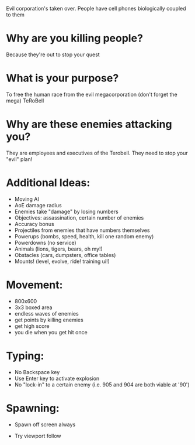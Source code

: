 Evil corporation's taken over.
People have cell phones biologically coupled to them

Why are you killing people?
===========================
Because they're out to stop your quest

What is your purpose?
=====================
To free the human race from the evil megacorporation (don't forget the mega) TeRoBell

Why are these enemies attacking you?
====================================
They are employees and executives of the Terobell.  They need to stop your "evil" plan!


Additional Ideas:
=================
- Moving AI
- AoE damage radius
- Enemies take "damage" by losing numbers
- Objectives: assassination, certain number of enemies
- Accuracy bonus
- Projectiles from enemies that have numbers themselves
- Powerups (bombs, speed, health, kill one random enemy)
- Powerdowns (no service)
- Animals (lions, tigers, bears, oh my!)
- Obstacles (cars, dumpsters, office tables)
- Mounts! (level, evolve, ride! training ui!)

Movement:
=========
- 800x600
- 3x3 boxed area
- endless waves of enemies
- get points by killing enemies
- get high score
- you die when you get hit once


Typing:
=======
- No Backspace key
- Use Enter key to activate explosion
- No "lock-in" to a certain enemy (i.e. 905 and 904 are both viable at '90')

Spawning:
=========
- Spawn off screen always
* Try viewport follow
